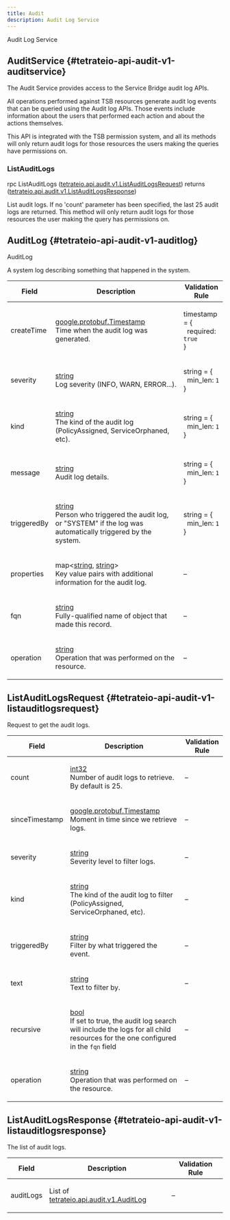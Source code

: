 ```yaml
---
title: Audit
description: Audit Log Service
---
```


<!-- WARNING: This page is generated. Please take a look at extensions/plugin-service-bridge-api-docs/src/files/doc/page.ejs -->

Audit Log Service


## AuditService {#tetrateio-api-audit-v1-auditservice}

The Audit Service provides access to the Service Bridge audit log APIs.

All operations performed against TSB resources generate audit log events that can
be queried using the Audit log APIs. Those events include information about the
users that performed each action and about the actions themselves.

This API is integrated with the TSB permission system, and all its methods will only
return audit logs for those resources the users making the queries have permissions on.


### ListAuditLogs

<PanelContent>
<PanelContentCode>

rpc ListAuditLogs ([tetrateio.api.audit.v1.ListAuditLogsRequest](../../audit/v1/audit#tetrateio-api-audit-v1-listauditlogsrequest)) returns ([tetrateio.api.audit.v1.ListAuditLogsResponse](../../audit/v1/audit#tetrateio-api-audit-v1-listauditlogsresponse))

</PanelContentCode>



List audit logs. If no 'count' parameter has been specified, the last 25 audit logs are
returned.
This method will only return audit logs for those resources the user making the query has
permissions on.

</PanelContent>






## AuditLog {#tetrateio-api-audit-v1-auditlog}

AuditLog

A system log describing something that happened in the system.



  
<div class="generated-table"></div>

<table>
<thead>
<tr>
<th>Field</th>
<th class="description">Description</th>
<th>Validation Rule</th>
</tr>
</thead>
    
<tr>
<td>


createTime

</td>

<td>

[google.protobuf.Timestamp](https://developers.google.com/protocol-buffers/docs/reference/google.protobuf#google.protobuf.Timestamp) <br/> Time when the audit log was generated.

</td>

<td>

timestamp = {<br/>&nbsp;&nbsp;required: `true`<br/>}<br/>

</td>
</tr>
    
<tr>
<td>


severity

</td>

<td>

[string](https://developers.google.com/protocol-buffers/docs/proto3#scalar) <br/> Log severity (INFO, WARN, ERROR...).

</td>

<td>

string = {<br/>&nbsp;&nbsp;min_len: `1`<br/>}<br/>

</td>
</tr>
    
<tr>
<td>


kind

</td>

<td>

[string](https://developers.google.com/protocol-buffers/docs/proto3#scalar) <br/> The kind of the audit log (PolicyAssigned, ServiceOrphaned, etc).

</td>

<td>

string = {<br/>&nbsp;&nbsp;min_len: `1`<br/>}<br/>

</td>
</tr>
    
<tr>
<td>


message

</td>

<td>

[string](https://developers.google.com/protocol-buffers/docs/proto3#scalar) <br/> Audit log details.

</td>

<td>

string = {<br/>&nbsp;&nbsp;min_len: `1`<br/>}<br/>

</td>
</tr>
    
<tr>
<td>


triggeredBy

</td>

<td>

[string](https://developers.google.com/protocol-buffers/docs/proto3#scalar) <br/> Person who triggered the audit log, or "SYSTEM" if the log was automatically
triggered by the system.

</td>

<td>

string = {<br/>&nbsp;&nbsp;min_len: `1`<br/>}<br/>

</td>
</tr>
    
<tr>
<td>


properties

</td>

<td>

map<[string](https://developers.google.com/protocol-buffers/docs/proto3#scalar), [string](https://developers.google.com/protocol-buffers/docs/proto3#scalar)> <br/> Key value pairs with additional information for the audit log.

</td>

<td>

&ndash;

</td>
</tr>
    
<tr>
<td>


fqn

</td>

<td>

[string](https://developers.google.com/protocol-buffers/docs/proto3#scalar) <br/> Fully-qualified name of object that made this record.

</td>

<td>

&ndash;

</td>
</tr>
    
<tr>
<td>


operation

</td>

<td>

[string](https://developers.google.com/protocol-buffers/docs/proto3#scalar) <br/> Operation that was performed on the resource.

</td>

<td>

&ndash;

</td>
</tr>
    
</table>
  


## ListAuditLogsRequest {#tetrateio-api-audit-v1-listauditlogsrequest}

Request to get the audit logs.



  
<div class="generated-table"></div>

<table>
<thead>
<tr>
<th>Field</th>
<th class="description">Description</th>
<th>Validation Rule</th>
</tr>
</thead>
    
<tr>
<td>


count

</td>

<td>

[int32](https://developers.google.com/protocol-buffers/docs/proto3#scalar) <br/> Number of audit logs to retrieve. By default is 25.

</td>

<td>

&ndash;

</td>
</tr>
    
<tr>
<td>


sinceTimestamp

</td>

<td>

[google.protobuf.Timestamp](https://developers.google.com/protocol-buffers/docs/reference/google.protobuf#google.protobuf.Timestamp) <br/> Moment in time since we retrieve logs.

</td>

<td>

&ndash;

</td>
</tr>
    
<tr>
<td>


severity

</td>

<td>

[string](https://developers.google.com/protocol-buffers/docs/proto3#scalar) <br/> Severity level to filter logs.

</td>

<td>

&ndash;

</td>
</tr>
    
<tr>
<td>


kind

</td>

<td>

[string](https://developers.google.com/protocol-buffers/docs/proto3#scalar) <br/> The kind of the audit log to filter (PolicyAssigned, ServiceOrphaned, etc).

</td>

<td>

&ndash;

</td>
</tr>
    
<tr>
<td>


triggeredBy

</td>

<td>

[string](https://developers.google.com/protocol-buffers/docs/proto3#scalar) <br/> Filter by what triggered the event.

</td>

<td>

&ndash;

</td>
</tr>
    
<tr>
<td>


text

</td>

<td>

[string](https://developers.google.com/protocol-buffers/docs/proto3#scalar) <br/> Text to filter by.

</td>

<td>

&ndash;

</td>
</tr>
    
<tr>
<td>


recursive

</td>

<td>

[bool](https://developers.google.com/protocol-buffers/docs/proto3#scalar) <br/> If set to true, the audit log search will include the logs for all child
resources for the one configured in the `fqn` field

</td>

<td>

&ndash;

</td>
</tr>
    
<tr>
<td>


operation

</td>

<td>

[string](https://developers.google.com/protocol-buffers/docs/proto3#scalar) <br/> Operation that was performed on the resource.

</td>

<td>

&ndash;

</td>
</tr>
    
</table>
  


## ListAuditLogsResponse {#tetrateio-api-audit-v1-listauditlogsresponse}

The list of audit logs.



  
<div class="generated-table"></div>

<table>
<thead>
<tr>
<th>Field</th>
<th class="description">Description</th>
<th>Validation Rule</th>
</tr>
</thead>
    
<tr>
<td>


auditLogs

</td>

<td>

List of [tetrateio.api.audit.v1.AuditLog](../../audit/v1/audit#tetrateio-api-audit-v1-auditlog) <br/> 

</td>

<td>

&ndash;

</td>
</tr>
    
</table>
  



